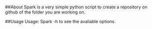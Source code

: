 ##About
Spark is a very simple python script to create a repository on github of the folder you are working on.

##Usage
Usage: Spark -h to see the avaliable options.
